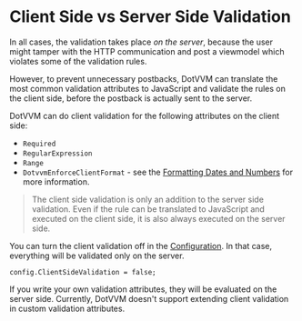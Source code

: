 # Client Side vs Server Side Validation

In all cases, the validation takes place _on the server_, because the user might tamper with the HTTP communication and post a viewmodel which violates some of the validation rules.

However, to prevent unnecessary postbacks, DotVVM can translate the most common validation attributes to JavaScript and validate the rules on the client side, before the postback is actually sent to the server.

DotVVM can do client validation for the following attributes on the client side:

+ `Required`
+ `RegularExpression`
+ `Range`
+ `DotvvmEnforceClientFormat` - see the [Formatting Dates and Numbers](/docs/tutorials/basics-formatting-dates-and-numbers/{branch}) for more information.

> The client side validation is only an addition to the server side validation. Even if the rule can be translated to JavaScript and executed on the client side, it is also always executed on the server side.

You can turn the client validation off in the [Configuration](/docs/tutorials/basics-configuration/{branch}). In that case, everything will be validated only on the server.

```CSHARP
config.ClientSideValidation = false;
```

If you write your own validation attributes, they will be evaluated on the server side. Currently, DotVVM doesn't support extending client validation in custom validation attributes. 
